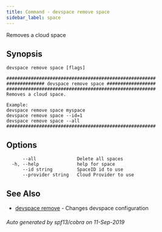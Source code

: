 ```yaml
---
title: Command - devspace remove space
sidebar_label: space
---
```



Removes a cloud space

## Synopsis


```
devspace remove space [flags]
```

```
#######################################################
############## devspace remove space ##################
#######################################################
Removes a cloud space.

Example:
devspace remove space myspace
devspace remove space --id=1
devspace remove space --all
#######################################################
```
## Options

```
      --all               Delete all spaces
  -h, --help              help for space
      --id string         SpaceID id to use
      --provider string   Cloud Provider to use
```

## See Also

* [devspace remove](/docs/cli/commands/devspace_remove)	 - Changes devspace configuration

###### Auto generated by spf13/cobra on 11-Sep-2019
